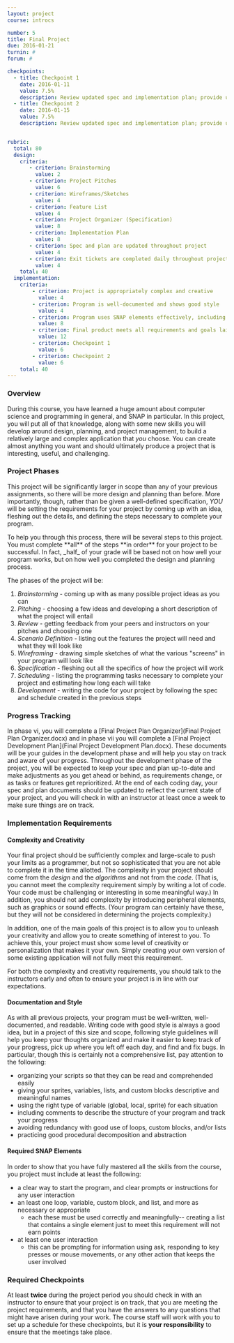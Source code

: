 ```yaml
---
layout: project
course: introcs

number: 5
title: Final Project
due: 2016-01-21
turnin: #
forum: #

checkpoints:
  - title: Checkpoint 1
    date: 2016-01-11
    value: 7.5%
    description: Review updated spec and implementation plan; provide update on project status; ensure project is on-track for completion
  - title: Checkpoint 2
    date: 2016-01-15
    value: 7.5%
    description: Review updated spec and implementation plan; provide update on project status; ensure project is on-track for completion


rubric:
  total: 80
  design:
    criteria:
       - criterion: Brainstorming
         value: 2
       - criterion: Project Pitches
         value: 6
       - criterion: Wireframes/Sketches
         value: 4
       - criterion: Feature List
         value: 4
       - criterion: Project Organizer (Specification)
         value: 8
       - criterion: Implementation Plan
         value: 8
       - criterion: Spec and plan are updated throughout project
         value: 4
       - criterion: Exit tickets are completed daily throughout project
         value: 4
    total: 40
  implementation:
    criteria:
        - criterion: Project is appropriately complex and creative
          value: 4
        - criterion: Program is well-documented	and shows good style
          value: 4
        - criterion: Program uses SNAP elements effectively, including all required elements
          value: 8
        - criterion: Final product meets all requirements and goals laid out in spec
          value: 12
        - criterion: Checkpoint 1
          value: 6
        - criterion: Checkpoint 2
          value: 6
    total: 40
---
```

### Overview
During this course, you have learned a huge amount about computer science and programming in general, and SNAP in particular.  In this project, you will put all of that knowledge, along with some new skills you will develop around design, planning, and project management, to build a relatively large and complex application that _you_ choose.  You can create almost anything you want and should ultimately produce a project that is interesting, useful, and challenging.

### Project Phases
This project will be significantly larger in scope than any of your previous assignments, so there will be more design and planning than before.  More importantly, though, rather than be given a well-defined specification, _YOU_ will be setting the requirements for your project by coming up with an idea, fleshing out the details, and defining the steps necessary to complete your program.
<p />
To help you through this process, there will be several steps to this project.  You must complete **all** of the steps **in order** for your project to be successful.  In fact, _half_ of your grade will be based not on how well your program works, but on how well you completed the design and planning process.
<p />
The phases of the project will be:

1. _Brainstorming_ - coming up with as many possible project ideas as you can
2. _Pitching_ - choosing a few ideas and developing a short description of what the project will entail
3. _Review_ - getting feedback from your peers and instructors on your pitches and choosing one
4. _Scenario Definition_ - listing out the features the project will need and what they will look like
5. _Wireframing_ - drawing simple sketches of what the various "screens" in your program will look like
6. _Specification_ - fleshing out all the specifics of how the project will work
7. _Scheduling_ - listing the programming tasks necessary to complete your project and estimating how long each will take
8. _Development_ - writing the code for your project by following the spec and schedule created in the previous steps

### Progress Tracking
In phase vi, you will complete a [Final Project Plan Organizer](Final Project Plan Organizer.docx) and in phase vii you will complete a [Final Project Development Plan](Final Project Development Plan.docx).  These documents will be your guides in the development phase and will help you stay on track and aware of your progress.  Throughout the development phase of the project, you will be expected to keep your spec and plan up-to-date and make adjustments as you get ahead or behind, as requirements change, or as tasks or features get reprioritized.  At the end of each coding day, your spec and plan documents should be updated to reflect the current state of your project, and you will check in with an instructor at least once a week to make sure things are on track.  

### Implementation Requirements

#### Complexity and Creativity
Your final project should be sufficiently complex and large-scale to push your limits as a programmer, but not so sophisticated that you are not able to complete it in the time allotted.  The complexity in your project should come from the _design_ and the _algorithms_ and not from the _code_.  (That is, you cannot meet the complexity requirement simply by writing a lot of code.  Your code must be challenging or interesting in some meaningful way.)  In addition, you should not add complexity by introducing peripheral elements, such as graphics or sound effects.  (Your program can certainly have these, but they will not be considered in determining the projects complexity.)
<p />
In addition, one of the main goals of this project is to allow you to unleash your creativity and allow you to create something of interest to you.  To achieve this, your project must show some level of creativity or personalization that makes it your own.  Simply creating your own version of some existing application will not fully meet this requirement.
<p />
For both the complexity and creativity requirements, you should talk to the instructors early and often to ensure your project is in line with our expectations.

#### Documentation and Style
As with all previous projects, your program must be well-written, well-documented, and readable.  Writing code with good style is always a good idea, but in a project of this size and scope, following style guidelines will help you keep your thoughts organized and make it easier to keep track of your progress, pick up where you left off each day, and find and fix bugs.  In particular, though this is certainly not a comprehensive list, pay attention to the following:

* organizing your scripts so that they can be read and comprehended easily
* giving your sprites, variables, lists, and custom blocks descriptive and meaningful names
* using the right type of variable (global, local, sprite) for each situation
* including comments to describe the structure of your program and track your progress
* avoiding redundancy with good use of loops, custom blocks, and/or lists
* practicing good procedural decomposition and abstraction
        
#### Required SNAP Elements
In order to show that you have fully mastered all the skills from the course, you project must include at least the following:

* a clear way to start the program, and clear prompts or instructions for any user interaction
* an least one loop, variable, custom block, and list, and more as necessary or appropriate
  * each these must be used correctly and meaningfully-- creating a list that contains  a single element just to meet this requirement will not earn points
* at least one user interaction
  * this can be prompting for information using ask, responding to key presses or mouse movements, or any other action that keeps the user involved

### Required Checkpoints
At least **twice** during the project period you should check in with an instructor to ensure that your project is on track, that you are meeting the project requirements, and that you have the answers to any questions that might have arisen during your work.  The course staff will work with you to set up a schedule for these checkpoints, but it is **your responsibility** to ensure that the meetings take place.